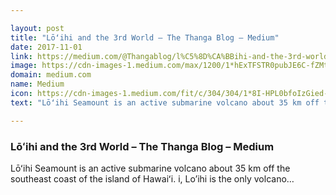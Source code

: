 ```yaml
---

layout: post
title: "Lōʻihi and the 3rd World – The Thanga Blog – Medium"
date: 2017-11-01
link: https://medium.com/@Thangablog/l%C5%8D%CA%BBihi-and-the-3rd-world-7ab273d55065?source=rss------machine_learning-5
image: https://cdn-images-1.medium.com/max/1200/1*hExTFSTR0pubJE6C-fZMtg.jpeg
domain: medium.com
name: Medium
icon: https://cdn-images-1.medium.com/fit/c/304/304/1*8I-HPL0bfoIzGied-dzOvA.png
text: "Lōʻihi Seamount is an active submarine volcano about 35 km off the southeast coast of the island of Hawaiʻi. i, Lo’ihi is the only volcano…"

---
```


### Lōʻihi and the 3rd World – The Thanga Blog – Medium

Lōʻihi Seamount is an active submarine volcano about 35 km off the southeast coast of the island of Hawaiʻi. i, Lo’ihi is the only volcano…